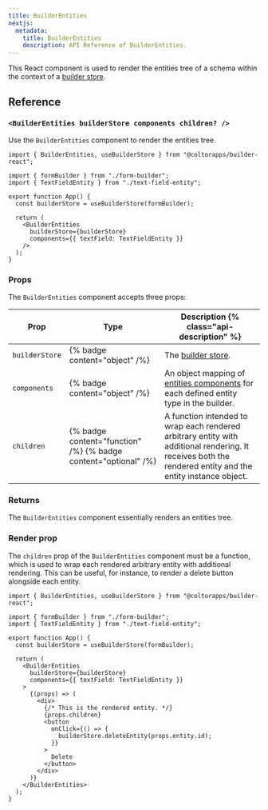 ```yaml
---
title: BuilderEntities
nextjs:
  metadata:
    title: BuilderEntities
    description: API Reference of BuilderEntities.
---
```


This React component is used to render the entities tree of a schema within the context of a [builder store](/docs/api/react/use-builder-store).

## Reference

### `<BuilderEntities builderStore components children? />`

Use the `BuilderEntities` component to render the entities tree.

```tsx
import { BuilderEntities, useBuilderStore } from "@coltorapps/builder-react";

import { formBuilder } from "./form-builder";
import { TextFieldEntity } from "./text-field-entity";

export function App() {
  const builderStore = useBuilderStore(formBuilder);

  return (
    <BuilderEntities
      builderStore={builderStore}
      components={{ textField: TextFieldEntity }}
    />
  );
}
```

### Props

The `BuilderEntities` component accepts three props:

| Prop           | Type                                                            | Description {% class="api-description" %}                                                                                                                  |
| -------------- | --------------------------------------------------------------- | ---------------------------------------------------------------------------------------------------------------------------------------------------------- |
| `builderStore` | {% badge content="object" /%}                                   | The [builder store](/docs/api/react/use-builder-store).                                                                                                    |
| `components`   | {% badge content="object" /%}                                   | An object mapping of [entities components](/docs/api/react/create-entity-component) for each defined entity type in the builder.                           |
| `children`     | {% badge content="function" /%} {% badge content="optional" /%} | A function intended to wrap each rendered arbitrary entity with additional rendering. It receives both the rendered entity and the entity instance object. |

### Returns

The `BuilderEntities` component essentially renders an entities tree.

### Render prop

The `children` prop of the `BuilderEntities` component must be a function, which is used to wrap each rendered arbitrary entity with additional rendering. This can be useful, for instance, to render a delete button alongside each entity.

```tsx
import { BuilderEntities, useBuilderStore } from "@coltorapps/builder-react";

import { formBuilder } from "./form-builder";
import { TextFieldEntity } from "./text-field-entity";

export function App() {
  const builderStore = useBuilderStore(formBuilder);

  return (
    <BuilderEntities
      builderStore={builderStore}
      components={{ textField: TextFieldEntity }}
    >
      {(props) => (
        <div>
          {/* This is the rendered entity. */}
          {props.children}
          <button
            onClick={() => {
              builderStore.deleteEntity(props.entity.id);
            }}
          >
            Delete
          </button>
        </div>
      )}
    </BuilderEntities>
  );
}
```
